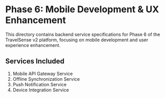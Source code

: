 # Phase 6: Mobile Development & UX Enhancement

This directory contains backend service specifications for Phase 6 of the TravelSense v2 platform, focusing on mobile development and user experience enhancement.

## Services Included

1. Mobile API Gateway Service
2. Offline Synchronization Service
3. Push Notification Service
4. Device Integration Service